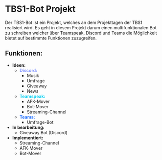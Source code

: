 # TBS1-Bot Projekt
Der TBS1-Bot ist ein Projekt, welches an dem Projekttagen der TBS1 realisiert wird.
Es geht in diesem Projekt darum einen multifunktionalen Bot zu schreiben welcher über Teamspeak,
Discord und Teams die Möglichkeit bietet auf bestimmte Funktionen zuzugreifen.
## Funktionen:
* **Ideen:**
  * <span style="color:#8899FF">**Discord:**</span>
    * Musik
    * Umfrage
    * Giveaway
    * News
  * <span style="color:#00CFF2">**Teamspeak:**</span>
    * AFK-Mover
    * Bot-Mover
    * Streaming-Channel
  * <span style="color:#1C6DFF">**Teams:**</span>
    * Umfrage-Bot
* **In bearbeitung:**
  * Giveaway Bot (Discord)
* **Implementiert:**
  * Streaming-Channel
  * AFK-Mover
  * Bot-Mover